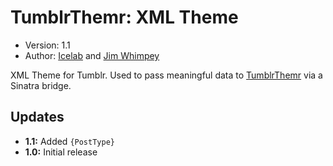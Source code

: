 # TumblrThemr: XML Theme #

* Version: 1.1
* Author: [Icelab](http://icelab.com.au/) and [Jim Whimpey](http://jimwhimpey.com/)

XML Theme for Tumblr. Used to pass meaningful data to [TumblrThemr](http://tumblrthemr.icelab.com.au/) via a Sinatra bridge.

## Updates ##

* **1.1:** Added `{PostType}`
* **1.0:** Initial release